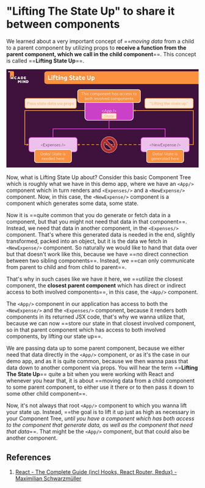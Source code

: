 # "Lifting The State Up" to share it between components

We learned about a very important concept of ==_moving data_ from a child to a parent component by utilizing props to **receive a function from the parent component, which we call in the child component**==. This concept is called ==**Lifting State Up**==.

![060_lifting_the_state_up](..\img\060_lifting_the_state_up.jpg)

Now, what is Lifting State Up about? Consider this basic Component Tree which is roughly what we have in this demo app, where we have an `<App/>` component which in turn renders and `<Expenses/>` and a `<NewExpense/>` component. Now, in this case, the `<NewExpense/>` component is a component which generates some data, some state.

Now it is ==quite common that you do generate or fetch data in a component, but that you might not need that data in that component==. Instead, we need that data in another component, in the `<Expenses/>` component. That's where this generated data is needed in the end, slightly transformed, packed into an object, but it is the data we fetch in `<NewExpense/>` component. So naturally we would like to hand that data over but that doesn't work like this, because we have ==no direct connection between two sibling components==. Instead, we ==can only communicate from parent to child and from child to parent==.

That's why in such cases like we have it here, we ==utilize the closest component, the **closest parent component** which has direct or indirect access to both involved components==, in this case, the `<App/>` component.

The `<App/>` component in our application has access to both the `<NewExpense/>` and the `<Expenses/>` component, because it renders both components in its returned JSX code, that's why we wanna utilize that, because we can now ==store our state in that closest involved component, so in that parent component which has access to both involved components, by lifting our state up==.

We are passing data up to some parent component, because we either need that data directly in the `<App/>` component, or as it's the case in our demo app, and as it is quite common, because we then wanna pass that data down to another component via props. You will hear the term ==**Lifting The State Up**== quite a bit when you were working with React and whenever you hear that, it is about ==moving data from a child component to some parent component, to either use it there or to then pass it down to some other child component==.

Now, it's not always that root `<App/>` component to which you wanna lift your state up. Instead, ==the goal is to lift it up just as high as necessary in your Component Tree, _until you have a component which has both access to the component that generate data, as well as the component that need that data_==. That might be the `<App/>` component, but that could also be another component.

## References

1. [React - The Complete Guide (incl Hooks, React Router, Redux) - Maximilian Schwarzmüller](https://www.udemy.com/course/react-the-complete-guide-incl-redux/)
